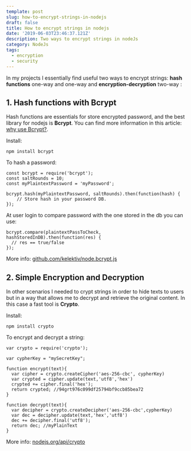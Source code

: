 ```yaml
---
template: post
slug: how-to-encrypt-strings-in-nodejs
draft: false
title: How to encrypt strings in nodejs
date: '2019-06-03T23:46:37.121Z'
description: Two ways to encrypt strings in nodeJs
category: NodeJs
tags:
  - encryption
  - security
---
```


In my projects I essentially find useful two ways to encrypt strings: **hash functions** one-way and one-way and **encryption-decryption** two-way :

## 1. Hash functions with Bcrypt

Hash functions are essentials for store encrypted password, and the best library for nodejs is **Bcrypt**. You can find more information in this article: [why use Bcrypt?](https://codahale.com/how-to-safely-store-a-password/).

Install:

    npm install bcrypt

To hash a password:

    const bcrypt = require('bcrypt');
    const saltRounds = 10;
    const myPlaintextPassword = 'myPassword';
    
    bcrypt.hash(myPlaintextPassword, saltRounds).then(function(hash) {
    	// Store hash in your password DB.
    });

At user login to compare password with the one stored in the db you can use:

    bcrypt.compare(plaintextPassToCheck, hashStoredInDB).then(function(res) {
      // res == true/false
    });

More info: [github.com/kelektiv/node.bcrypt.js](https://github.com/kelektiv/node.bcrypt.js)

## 2. Simple Encryption and Decryption

In other scenarios I needed to crypt strings in order to hide texts  to users but in a way that allows me to decrypt and retrieve the original content. In this case a fast tool is **Crypto**.

Install:

    npm install crypto

To encrypt and decrypt a string:

    var crypto = require('crypto');
    
    var cypherKey = "mySecretKey";
    
    function encrypt(text){
      var cipher = crypto.createCipher('aes-256-cbc', cypherKey)
      var crypted = cipher.update(text,'utf8','hex')
      crypted += cipher.final('hex');
      return crypted; //94grt976c099df25794bf9ccb85bea72
    }
    
    function decrypt(text){
      var decipher = crypto.createDecipher('aes-256-cbc',cypherKey)
      var dec = decipher.update(text,'hex','utf8')
      dec += decipher.final('utf8');
      return dec; //myPlainText
    }

More info: [nodejs.org/api/crypto](https://nodejs.org/api/crypto.html)
